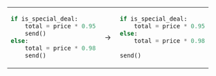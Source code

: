 <table> 
<tr>
  <td valign="top">

```python
if is_special_deal:
    total = price * 0.95
    send()
else:
    total = price * 0.98
    send()
```
  </td>
  <td valign="center">&nbsp;→&nbsp;</td>
  <td valign="top">

```python
if is_special_deal:
    total = price * 0.95
else:
    total = price * 0.98
    
send()
```
  </td>
</tr>
</table>